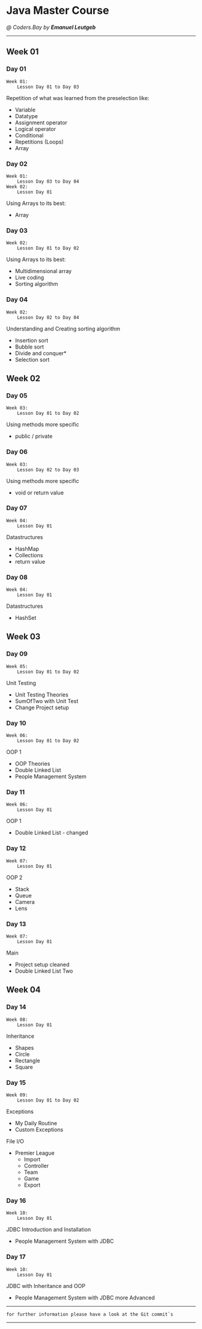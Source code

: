 # Java Master Course

_@ Coders.Bay by **Emanuel Leutgeb**_
_____________________________________

## Week 01

### Day 01

    Week 01:
        Lesson Day 01 to Day 03

Repetition of what was learned from the preselection like:

* Variable
* Datatype
* Assignment operator
* Logical operator
* Conditional
* Repetitions (Loops)
* Array

### Day 02

    Week 01:
        Lesson Day 03 to Day 04
    Week 02:
        Lesson Day 01

Using Arrays to its best:

* Array

### Day 03

    Week 02:
        Lesson Day 01 to Day 02

Using Arrays to its best:

* Multidimensional array
* Live coding
* Sorting algorithm

### Day 04

    Week 02:
        Lesson Day 02 to Day 04

Understanding and Creating sorting algorithm

* Insertion sort
* Bubble sort
* Divide and conquer*
* Selection sort

## Week 02

### Day 05

    Week 03:
        Lesson Day 01 to Day 02

Using methods more specific

* public / private

### Day 06

    Week 03:
        Lesson Day 02 to Day 03

Using methods more specific

* void or return value

### Day 07

    Week 04:
        Lesson Day 01

Datastructures

* HashMap
* Collections
* return value

### Day 08

    Week 04:
        Lesson Day 01

Datastructures

* HashSet

## Week 03

### Day 09

    Week 05:
        Lesson Day 01 to Day 02

Unit Testing

* Unit Testing Theories
* SumOfTwo with Unit Test
* Change Project setup

### Day 10

    Week 06:
        Lesson Day 01 to Day 02

OOP 1

* OOP Theories
* Double Linked List
* People Management System

### Day 11

    Week 06:
        Lesson Day 01

OOP 1

* Double Linked List - changed

### Day 12

    Week 07:
        Lesson Day 01

OOP 2

* Stack
* Queue
* Camera
* Lens

### Day 13

    Week 07:
        Lesson Day 01

Main

* Project setup cleaned
* Double Linked List Two

## Week 04

### Day 14

    Week 08:
        Lesson Day 01

Inheritance

* Shapes
* Circle
* Rectangle
* Square

### Day 15

    Week 09:
        Lesson Day 01 to Day 02

Exceptions

* My Daily Routine
* Custom Exceptions

File I/O

* Premier League
    * Import
    * Controller
    * Team
    * Game
    * Export

### Day 16

    Week 10:
        Lesson Day 01

JDBC Introduction and Installation

* People Management System with JDBC

### Day 17

    Week 10:
        Lesson Day 01

JDBC with Inheritance and OOP

* People Management System with JDBC more Advanced

___

    for further information please have a look at the Git commit`s

___